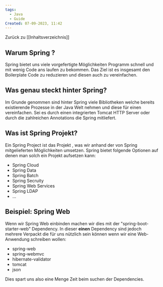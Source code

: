 ```yaml
---
tags:
  - Java
  - Guide
Created: 07-09-2023, 11:42
---
```

Zurück zu [[Inhaltsverzeichnis]]
## Warum Spring ?

Spring bietet uns viele vorgefertigte Möglichkeiten Programm schnell und mit wenig Code ans laufen zu bekommen. Das Ziel ist es insgesamt den Boilerplate Code zu reduzieren und diesen auch zu vereinfachen.

## Was genau steckt hinter Spring?

Im Grunde genommen sind hinter Spring viele Bibliotheken welche bereits existierende Prozesse in der Java Welt nehmen und diese für einen vereinfachen. Sei es durch einen integrierten Tomcat HTTP Server oder durch die zahlreichen Annotations die Spring mitliefert.

## Was ist Spring Projekt?

Ein Spring Project ist das Projekt , was wir anhand der von Spring mitgelieferten Möglichkeiten umsetzen. Spring bietet folgende Optionen auf denen man solch ein Projekt aufsetzen kann:
- Spring Cloud
- Spring Data
- Spring Batch
- Spring Secruity
- Spring Web Services
- Spring LDAP
- ...

## Beispiel: Spring Web

Wenn wir Spring Web einbinden machen wir dies mit der "spring-boot-starter-web" Dependency. In dieser **einen** Dependency sind jedoch mehrere Verpackt die für uns nützlich sein können wenn wir eine Web-Anwendung schreiben wollen:
- spring-web
- spring-webmvc
- hibernate-validator
- tomcat
- json

Dies spart uns also eine Menge Zeit beim suchen der Dependencies.